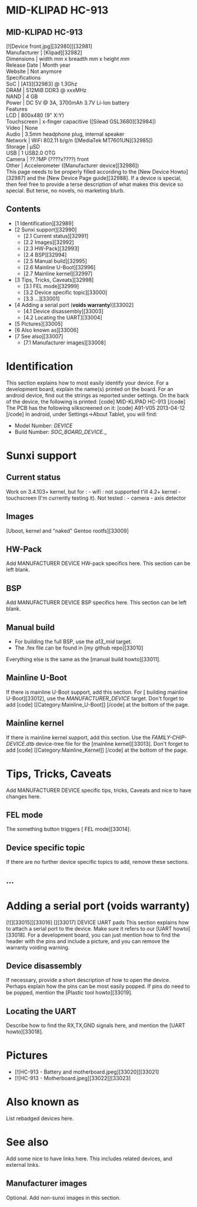 # MID-KLIPAD HC-913
MID-KLIPAD HC-913  
---  
[![Device front.jpg][32980]][32981]  
Manufacturer |  [Klipad][32982]  
Dimensions |  width _mm_ x breadth _mm_ x height _mm_  
Release Date |  Month year  
Website |  Not anymore   
Specifications   
SoC |  [A13][32983] @ 1.3Ghz   
DRAM |  512MiB DDR3 @ xxxMHz   
NAND |  4 GB   
Power |  DC 5V @ 3A, 3700mAh 3.7V Li-Ion battery   
Features   
LCD |  800x480 (9" X:Y)   
Touchscreen |  x-finger capacitive ([Silead GSL3680][32984])   
Video |  None   
Audio |  3.5mm headphone plug, internal speaker   
Network |  WiFi 802.11 b/g/n ([MediaTek MT7601UN][32985])   
Storage |  µSD   
USB |  1 USB2.0 OTG   
Camera |  ??.?MP (????x????) front   
Other |  Accelerometer ([Manufacturer device][32986])   
This page needs to be properly filled according to the [New Device Howto][32987] and the [New Device Page guide][32988].
If a device is special, then feel free to provide a terse description of what makes this device so special. But terse, no novels, no marketing blurb.
## Contents
  * [1 Identification][32989]
  * [2 Sunxi support][32990]
    * [2.1 Current status][32991]
    * [2.2 Images][32992]
    * [2.3 HW-Pack][32993]
    * [2.4 BSP][32994]
    * [2.5 Manual build][32995]
    * [2.6 Mainline U-Boot][32996]
    * [2.7 Mainline kernel][32997]
  * [3 Tips, Tricks, Caveats][32998]
    * [3.1 FEL mode][32999]
    * [3.2 Device specific topic][33000]
    * [3.3 ...][33001]
  * [4 Adding a serial port (**voids warranty**)][33002]
    * [4.1 Device disassembly][33003]
    * [4.2 Locating the UART][33004]
  * [5 Pictures][33005]
  * [6 Also known as][33006]
  * [7 See also][33007]
    * [7.1 Manufacturer images][33008]

# Identification
This section explains how to most easily identify your device. For a development board, explain the name(s) printed on the board. For an android device, find out the strings as reported under settings.
On the back of the device, the following is printed: 
[code] 
    MID-KLIPAD HC-913
[/code]
The PCB has the following silkscreened on it: 
[code] 
    A91-V05
    2013-04-12
[/code]
In android, under Settings->About Tablet, you will find: 
  * Model Number: _DEVICE_
  * Build Number: _SOC_BOARD_DEVICE_*.*_

# Sunxi support
## Current status
Work on 3.4.103+ kernel, but for : \- wifi : not supported t'ill 4.2+ kernel \- touchscreen (I'm currently testing it). 
Not tested : \- camera \- axis detector 
## Images
[Uboot, kernel and "naked" Gentoo rootfs][33009]
## HW-Pack
Add MANUFACTURER DEVICE HW-pack specifics here. This section can be left blank.
## BSP
Add MANUFACTURER DEVICE BSP specifics here. This section can be left blank.
## Manual build
  * For building the full BSP, use the _a13_mid_ target.
  * The .fex file can be found in [my github repo][33010]

Everything else is the same as the [manual build howto][33011]. 
## Mainline U-Boot
If there is mainline U-Boot support, add this section.
For [ building mainline U-Boot][33012], use the _MANUFACTURER_DEVICE_ target. 
Don't forget to add 
[code]
    [[Category:Mainline_U-Boot]]
[/code]
at the bottom of the page.
## Mainline kernel
If there is mainline kernel support, add this section.
Use the _FAMILY-CHIP-DEVICE.dtb_ device-tree file for the [mainline kernel][33013]. 
Don't forget to add 
[code]
    [[Category:Mainline_Kernel]]
[/code]
at the bottom of the page.
# Tips, Tricks, Caveats
Add MANUFACTURER DEVICE specific tips, tricks, Caveats and nice to have changes here.
## FEL mode
The something button triggers [ FEL mode][33014]. 
## Device specific topic
If there are no further device specific topics to add, remove these sections.
## ...
# Adding a serial port (**voids warranty**)
[![][33015]][33016]
[][33017]
DEVICE UART pads
This section explains how to attach a serial port to the device. Make sure it refers to our [UART howto][33018]. For a development board, you can just mention how to find the header with the pins and include a picture, and you can remove the warranty voiding warning.
## Device disassembly
If necessary, provide a short description of how to open the device. Perhaps explain how the pins can be most easily popped. If pins do need to be popped, mention the [Plastic tool howto][33019].
## Locating the UART
Describe how to find the RX,TX,GND signals here, and mention the [UART howto][33018].
# Pictures
  * [![HC-913 - Battery and motherboard.jpeg][33020]][33021]
  * [![HC-913 - Motherboard.jpeg][33022]][33023]

# Also known as
List rebadged devices here.
# See also
Add some nice to have links here. This includes related devices, and external links.
## Manufacturer images
Optional. Add non-sunxi images in this section.
